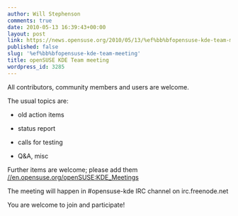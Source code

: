 ```yaml
---
author: Will Stephenson
comments: true
date: 2010-05-13 16:39:43+00:00
layout: post
link: https://news.opensuse.org/2010/05/13/%ef%bb%bfopensuse-kde-team-meeting/
published: false
slug: '%ef%bb%bfopensuse-kde-team-meeting'
title: ﻿openSUSE KDE Team meeting
wordpress_id: 3285
---
```


All contributors, community members and users are welcome.

The usual topics are:


* old action items




* status report




* calls for testing




* Q&A, misc




Further items are welcome; please add them [//en.opensuse.org/openSUSE:KDE_Meetings](//en.opensuse.org/openSUSE:KDE_Meetings)




The meeting will happen in #opensuse-kde IRC channel on irc.freenode.net




You are welcome to join and participate!
